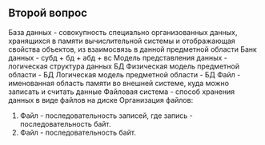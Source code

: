 ## Второй вопрос 
База данных - совокупность специально организованных данных, хранящихся в памяти вычислительной системы и отображающая свойства объектов, из взаимосвязь в данной предметной области
Банк данных - субд + бд + абд + вс
Модель представления данных - логическая структура данных БД
Физическая модель предметной области - БД
Логическая модель предметной области - БД
Файл - именованная область памяти во внешней системе, куда можно записать и считать данные
Файловая система - способ хранения данных в виде файлов на диске
Организация файлов:
1. Файл - последовательность записей, где запись - последовательность байт.
2. Файл - последовательность байт.